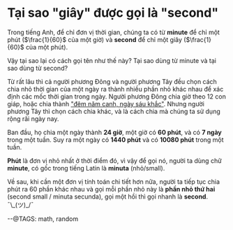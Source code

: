 # Tại sao "giây" được gọi là "second"

Trong tiếng Anh, để chỉ đơn vị thời gian, chúng ta có từ **minute** để chỉ một phút ($\frac{1}{60}$ của một giờ) và **second** để chỉ một giây ($\frac{1}{60}$ của một phút).

Vậy tại sao lại có cách gọi tên như thế này? Tại sao dùng từ minute và tại sao dùng từ second?

Từ rất lâu thì cả người phương Đông và người phương Tây đều chọn cách chia nhỏ thời gian của một ngày ra thành nhiều phần nhỏ khác nhau để xác định các mốc thời gian trong ngày. Người phương Đông chia giờ theo 12 con giáp, hoặc chia thành ["đêm năm canh, ngày sáu khắc"](http://archive.is/7drkE). Nhưng người phương Tây thì chọn cách chia khác, và là cách chia mà chúng ta sử dụng rộng rãi ngày nay.

Ban đầu, họ chia một ngày thành **24 giờ**, một giờ có **60 phút**, và có **7 ngày** trong một tuần. Suy ra một ngày có **1440 phút** và có **10080 phút** trong một tuần.

**Phút** là đơn vị nhỏ nhất ở thời điểm đó, vì vậy để gọi nó, người ta dùng chữ **minute**, có gốc trong tiếng Latin là **minuta** (nhỏ/small).

Về sau, khi cần một đơn vị tính toán chi tiết hơn nữa, người ta tiếp tục chia phút ra 60 phần khác nhau và gọi mỗi phần nhỏ này là **phần nhỏ thứ hai** (second small / minuta secunda), gọi một hồi thì gọi nhanh là **second**. ¯\\\_(ツ)\_/¯

--@TAGS: math, random


